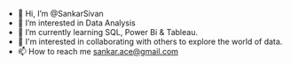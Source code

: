 - 👋 Hi, I’m @SankarSivan
- 👀 I’m interested in Data Analysis
- 🌱 I’m currently learning SQL, Power Bi & Tableau.
- 💞️ I'm interested in collaborating with others to explore the world of data.
- 📫 How to reach me sankar.ace@gmail.com

<!---
SankarSivan/SankarSivan is a ✨ special ✨ repository because its `README.md` (this file) appears on your GitHub profile.
You can click the Preview link to take a look at your changes.
--->
